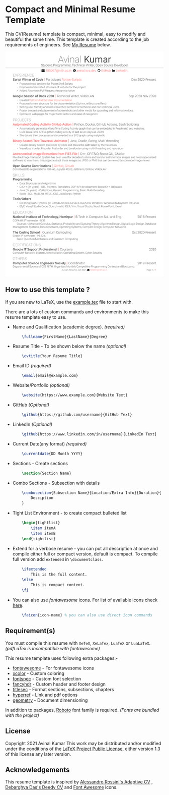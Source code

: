 # Compact and Minimal Resume Template

This CV(Resume) template is compact, minimal, easy to modify and beautiful the same time. This template is created according to the job requirements of engineers. See [My Resume](resume.pdf) below.

<img src="resume.png" align=center alt="Example CV">

## How to use this template ?

If you are new to LaTeX, use the [example.tex](example.tex) file to start with. 

There are a lots of custom commands and environments to make this resume template easy to use.
- Name and Qualification (academic degree). *(required)*

    ```tex
        \fullname{FirstName}{LastName}{Degree}
    ```

- Resume Title - To be shown below the name *(optional)*

    ```tex
        \cvtitle{Your Resume Title}
    ```

- Email ID *(required)*

    ```tex
        \email{email@example.com}
    ```

- Website/Portfolio *(optional)*

    ```tex
        \website{https://www.example.com}{Website Text}
    ```

- GitHub *(Optional)*

    ```tex
        \github{https://github.com/username}{GitHub Text}
    ```

- LinkedIn *(Optional)*

    ```tex
        \github{https://www.linkedin.com/in/username}{LinkedIn Text}
    ```

- Current Date(any format) *(required)*

    ```tex
        \currentdate{DD Month YYYY}
    ```

- Sections - Create sections

    ```tex
        \section{Section Name}
    ```

- Combo Sections - Subsection with details

    ```tex
        \combosection{Subsection Name}{Location/Extra Info}{Duration}{
            Desciption
        }
    ```

- Tight List Environment - to create compact bulleted list

    ```tex
        \begin{tightlist}
            \item itemA
            \item itemB
        \end{tightlist}

- Extend for a verbose resume - you can put all description at once and compile either full or compact version, default is compact. To compile full version add `extended` in `\documentclass`. 

    ```tex
        \ifextended
            This is the full content.
        \else
            This is compact content.
        \fi
    ```

- You can also use *fontawesome* icons.  For list of available icons check [here](https://mirror.unpad.ac.id/ctan/fonts/fontawesome/doc/fontawesome.pdf#section.4).

    ```tex
        \faicon{icon-name} % you can also use direct icon commands
    ```

## Requirement(s)
You must compile this resume with `XeTeX`, `XeLaTex`, `LuaTeX` or `LuaLaTeX`. *(pdfLaTex is incompatible with fontawesome)*

This resume template uses following extra packages:-
- [fontawesome](https://ctan.org/pkg/fontawesome) - For fontawesome icons
- [xcolor](https://ctan.org/pkg/xcolor) - Custom coloring
- [fontspec](https://ctan.org/pkg/fontspec) - Custom font selection 
- [fancyhdr](https://ctan.org/pkg/fancyhdr) - Custom header and footer design
- [titlesec](https://ctan.org/pkg/titlesec) - Format sections, subsections, chapters
- [hyperref](https://ctan.org/pkg/hyperref) - Link and pdf options
- [geometry](https://ctan.org/pkg/geometry) - Document dimensioning 

In addition to packages, [Roboto](https://fonts.google.com/specimen/Roboto) font family is required. *(Fonts are bundled with the project)*


## License

Copyright 2021 Avinal Kumar
This work may be distributed and/or modified under the conditions of the [LaTeX Project Public License](https://www.latex-project.org/lppl/lppl-1-3c/), either version 1.3 of this license any later version.

## Acknowledgements

This resume template is inspired by [Alessandro Rossini's Adaptive CV](https://www.overleaf.com/latex/templates/adaptive-cv/vfngmmqpmmsb) , [Debarghya Das's Deedy CV](https://www.latextemplates.com/template/deedy-resume-cv) and [Font Awesome](https://fontawesome.com/) icons.
